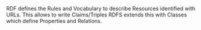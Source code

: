 RDF defines the Rules and Vocabulary to describe Resources identified with URLs. 
This allows to write Claims/Triples 
RDFS extends this with Classes which define Properties and Relations. 
